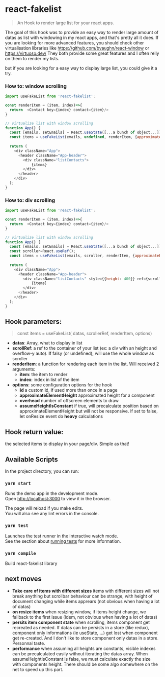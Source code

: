 # react-fakelist

> An Hook to render large list for your react apps.

The goal of this hook was to provide an easy way to render large amount of datas as list with windowing in my react apps, and that's pretty all it does. If you are looking for more advanced features, you should check other virtualisation libraries like https://github.com/bvaughn/react-window or https://virtuoso.dev/ They both provide some great features and I often relly on them to render my lists.

but if you are looking for a easy way to display large list, you could give it a try.


### How to: window scrolling
```js
import useFakeList from 'react-fakelist';

const renderItem = (item, index)=>{
  return  <Contact key={index} contact={item}/>
}

// virtualize list with window scrolling
function App() {
  const [emails, setEmails] = React.useState([...a bunch of object...]);
  const items = useFakeList(emails, undefined, renderItem, {approximateElementHeight: 68});
  
  return (
    <div className="App">
      <header className="App-header">
        <div className="listContacts">
            {items}
        </div>
      </header>
    </div>
  );
}
```
### How to: div scrolling
```js
import useFakeList from 'react-fakelist';

const renderItem = (item, index)=>{
  return  <Contact key={index} contact={item}/>
}

// virtualize list with window scrolling
function App() {
  const [emails, setEmails] = React.useState([...a bunch of object...]);
  const scroller=React.useRef();
  const items = useFakeList(emails, scroller, renderItem, {approximateElementHeight: 68});
  
  return (
    <div className="App">
      <header className="App-header">
        <div className="listContacts" style={{height: 400}} ref={scroller}>
            {items}
        </div>
      </header>
    </div>
  );
}
```
## Hook parameters:
> const items = useFakeList( datas, scrollerRef, renderItem, options)
- **datas**: Array, what to display in list
- **scrollRef**: a ref to the container of  your list (ex: a div with an height and overflow-y auto). If falsy (or undefined), will use the whole window as scroller
- **renderItem**: a function for rendering each item in the list. Will received 2 arguments:
  - **item**: the item to render
  - **index**: index in list of the item
- **options**: some configuration options for the hook
  - **id** a custom id, if used more than once in a page
  - **approximateElementHeight** approximated height for a component
  - **overhead** number of offscreen elements to draw
  - **assumeHeightIsConstant** if true, will precalculate position based on approximateElementHeight but will not be responsive. If set to false, let onResize event do **heavy** calculations
## Hook return value:
the selected items to display in your page/div. Simple as that!

## Available Scripts

In the project directory, you can run:

### `yarn start`

Runs the demo app in the development mode.\
Open [http://localhost:3000](http://localhost:3000) to view it in the browser.

The page will reload if you make edits.\
You will also see any lint errors in the console.

### `yarn test`

Launches the test runner in the interactive watch mode.\
See the section about [running tests](https://facebook.github.io/create-react-app/docs/running-tests) for more information.

### `yarn compile`

Build react-fakelist library

## next moves
- **Take care of items with different sizes** items with different sizes will not break anything but scrollbar behaviour can be strange, with height of document changing while items apprears (not obvious when having a lot of datas)
- **on resize items** when resizing window, if items height change, we fallback to the first issue (idem, not obvious when having a lot of datas)
- **persits item component state** when scrolling, items component get recreated as needed. If datas can be persists in a store (like redux), component only informations (ie useState, ...) get lost when component get re-created. And I don't like to store component only datas in a store. Personnal taste.
- **performance** when assuming all heights are constants, visible indexes can be precalculated easily without iterating the datas array. When assumeHeightIsConstant is false, we must calculate exactly the size with components height. There should be some algo somewhere on the net to speed up this part.
